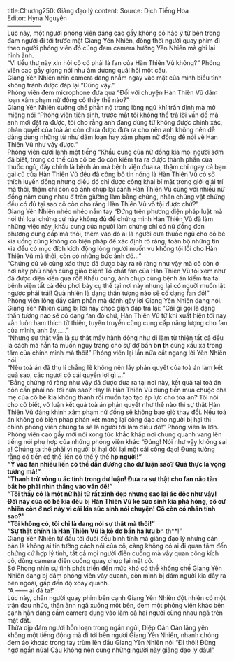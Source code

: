 title:Chương250: Giảng đạo lý
content:
Source: Dịch Tiếng Hoa<br>Editor: Hyna Nguyễn<br>—————–<br>Lúc này, một người phóng viên dáng cao gầy không có hảo ý từ bên trong đám người đi tới trước mặt Giang Yên Nhiên, đồng thời người quay phim đi theo người phóng viên đó cúng đem camera hướng Yên Nhiên mà ghi lại hình ảnh.<br>“Vị tiểu thư này xin hỏi cô có phải là fan của Hàn Thiên Vũ không?” Phóng viên cao gầy giọng nói như âm dương quái hỏi một câu.<br>Giang Yên Nhiên nhìn camera đang nhắm ngay vào mặt của mình biểu tình không tránh được đáp lại “Đúng vậy.”<br>Phóng viên đem microphone đưa qua “Đối với chuyện Hàn Thiên Vũ dâm loạn xâm phạm nữ đồng cô thấy thế nào?”<br>Giang Yên Nhiên cưỡng chế phẫn nộ trong lòng ngữ khí trấn định mà mở miệng nói “Phóng viên tiên sinh, trước mắt tôi không thể trả lời vấn đề mà anh mới đặt ra được, tôi cho rằng anh đang dùng từ không được chính xác, phán quyết của toà án còn chưa được đưa ra cho nên anh không nên dễ dàng dùng những từ như dâm loạn hay xâm phạm nữ đồng để nói về Hàn Thiên Vũ như vậy được.”<br>Phóng viên cười lạnh một tiếng “Khẩu cung của nữ đồng kia mọi người sớm đã biết, trong cơ thể của cô bé đó còn kiểm tra ra được thành phần của thuốc ngủ, đây chính là bệnh án mà bệnh viện đưa ra, thậm chí ngay cả bạn gái cũ của Hàn Thiên Vũ đều đã công bố tin nóng là Hàn Thiên Vũ có sở thích luyến đồng nhưng điều đó chỉ được công khai bí mật trong giới giải trí mà thôi, thậm chí còn có ảnh chụp lại cảnh Hàn Thiên Vũ cùng với nhiều nữ đồng nằm cùng nhau ở trên giường làm bằng chứng, nhân chứng vật chứng đều có đủ tại sao cô còn cho rằng Hàn Thiên Vũ vô tội được chứ?”<br>Giang Yên Nhiên nhéo nhéo nắm tay “Đứng trên phương diện pháp luật mà nói thì loại chứng cứ này không đủ để chứng minh Hàn Thiên Vũ đã làm những việc này, khẩu cung của người làm chứng chỉ có nữ đồng đơn phương cung cấp mà thôi, thêm vào đó ai là người đưa thuốc ngủ cho cô bé kia uống cũng không có biện pháp để xác định rõ ràng, toàn bộ những tin kia đều có mục đích kích động lòng người muốn vu khống tội lỗi cho Hàn Thiên Vũ mà thôi, còn có những bức ảnh đó…”<br>“Chứng cứ vô cùng xác thực đã được bày ra rõ ràng như vậy mà cô còn ở nơi này phủ nhận cùng giảo biện! Tố chất fan của Hàn Thiên Vũ tôi xem như đã được diện kiến qua rồi! Khẩu cung, ảnh chụp cùng bệnh án kiểm tra tai bệnh viện tất cả đều phơi bày cụ thể tại nơi này nhưng lại có người muốn lật ngược phải trái! Quả nhiên là dạng thần tượng nào sẽ có dạng fan đó!” Phóng viên lòng đầy căm phẫn mà đánh gãy lời Giang Yên Nhiên đang nói.<br>Giang Yên Nhiên cũng bị lời này chọc giận đáp trả lại: “Cái gì gọi là dạng thần tượng nào sẽ có dạng fan đó chứ, Hàn Thiên Vũ từ khi xuất hiện tới nay vẫn luôn ham thích từ thiện, tuyên truyền cùng cung cấp năng lượng cho fan của mình, anh ấy……”<br>“Nhưng sự thật vẫn là sự thật mấy hành động như đi làm từ thiện tất cả đều là cách mà hắn ta muốn ngụy trang cho sự dơ bẩn b**n th** cùng xấu xa trong tâm của chính mình mà thôi!” Phóng viên lại lần nữa cắt ngang lời Yên Nhiên nói.<br>“Nếu toà án đã thụ lí chẳng lẽ không nên lấy phán quyết của toà án làm kết quả sao, các ngươi có cái quyền lợi gì …”<br>“Bằng chứng rõ ràng như vậy đã được đưa ra tại nơi này, kết quả tại toà án còn cần phải nói tới nữa sao? Hay là Hàn Thiên Vũ dùng tiền mua chuộc cha mẹ của cô bé kia không thành rồi muốn tạo tạo áp lực cho tòa án? Tôi nói cho cô biết, vô luận kết quả toà án phán quyết như thế nào thì sự thật Hàn Thiên Vũ đáng khinh xâm phạm nữ đồng sẽ không bao giờ thay đổi. Nếu toà án không có biện pháp phán xét mang lại công đạo cho người bị hại thì chính phóng viên chúng ta sẽ là người tới làm điều đó!” Phóng viên la lớn.<br>Phóng viên cao gầy mới nói xong tức khắc khắp nơi chung quanh vang lên tiếng nói phụ hợp của những phóng viên khác “Đúng! Nói như vậy không sai a! Chúng ta thề phải vì người bị hại đòi lại một cái công đạo! Đừng tưởng rằng có tiền có thế liền có thể ỷ thế h**p người!”<br>“Ỷ vào fan nhiều liền có thể dẫn đường cho dư luận sao? Quả thực là vọng tưởng mà!”<br>“Thanh trừ vòng u ác tính trong dư luận! Đưa ra sự thật cho fan não tàn bắt họ phải nhìn thẳng vào vấn đề!”<br>“Tôi thấy cô là một nữ hài tử rất xinh đẹp nhưng sao lại ác độc như vậy! Đời này của cô bé kia đều bị Hàn Thiên Vũ kẻ súc sinh kia phá hỏng, cô cư nhiên còn ở nơi này vì cái kia súc sinh nói chuyện! Cô còn có nhân tính sao?”<br>“Tôi không có, tôi chỉ là đang nói sự thật mà thôi!”<br>“Sự thật chính là Hàn Thiên Vũ là kẻ dơ bẩn hạ lưu b**n th**!”<br>Giang Yên Nhiên từ đầu tới đuôi đều bình tĩnh mà giảng đạo lý nhưng căn bản là không ai tin tưởng cách nói của cô, càng không có ai đi quan tâm đến chứng cứ hợp lý tính, tất cả mọi người điên cuồng mà vây quan công kích cô, dùng camera điên cuồng quay chụp lại mặt cô.<br>Sở Phong nhìn sự tình phát triển đến mức khó có thể khống chế Giang Yên Nhiên đang bị đám phóng viên vây quanh, còn mình bị đám người kia đẩy ra bên ngoài, gấp đến độ xoay quanh.<br>“A —— ai đá ta!”<br>Lúc này, chân người quay phim bên cạnh Giang Yên Nhiên đột nhiên có một trận đau nhức, thân ảnh ngã xuống một bên, đem một phóng viên khác bên cạnh hắn đang cầm camera đụng vào làm cả hai người cùng nhau ngã trên mặt đất.<br>Thừa dịp đám người hỗn loạn trong ngắn ngủi, Diệp Oản Oản lặng yên không một tiếng động mà đi tới bên người Giang Yên Nhiên, nhanh chóng đem áo khoác trong tay trùm lên đầu Giang Yên Nhiên nói “Đi thôi! Đừng ngớ ngẩn nữa! Cậu không nên cùng những người này giảng đạo lý đâu!”